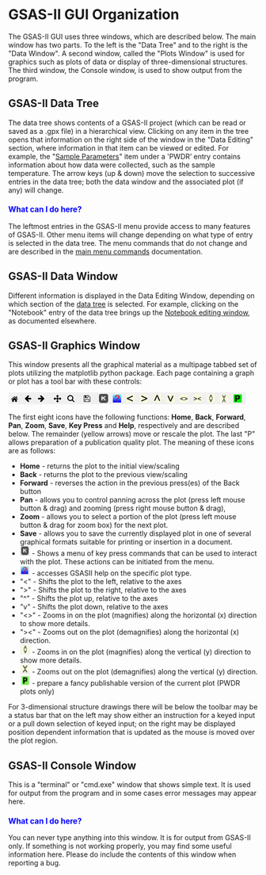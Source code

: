 <!--- Don't change the HTML version of this file; edit the .md version -->
# GSAS-II GUI Organization

The GSAS-II GUI uses three windows, which are described below. The main window has two parts. To the left is the "Data Tree" and to the right is the "Data Window". A second window, called the "Plots Window" is used for graphics such as plots of data or display of three-dimensional structures. The third window, the Console window, is used to show output from the program. 

<a name="Data_tree"></a>
## GSAS-II Data Tree

The data tree shows contents of a GSAS-II project (which can be read or saved as a .gpx file) in a hierarchical view. Clicking on any item in the tree opens that information on the right side of the window in the "Data Editing" section, where information in that item can be viewed or edited. For example, the "[Sample Parameters](./powdersample.md)" item under a 'PWDR’ entry contains information about how data were collected, such as the sample temperature. The arrow keys (up & down) move the selection to successive entries in the data tree; both the data window and the associated plot (if any) will change.

<H3 style="color:blue;font-size:1.1em">What can I do here?</H3>

The leftmost entries in the GSAS-II menu provide access to many features of GSAS-II. Other menu items will change depending on what type of entry is selected in the data tree. The menu commands that do not change and are described in the [main menu commands](./mainmenu.md) documentation.

<a name="Data_frame"></a>
<a name="Data_Frame"></a>
## GSAS-II Data Window

Different information is displayed in the Data Editing Window, depending on which section of the [data tree](#Data_tree) is selected. For example, clicking on the "Notebook" entry of the data tree brings up the [Notebook editing window](./commontreeitems.md#Notebook), as documented elsewhere.

<a name="Plots"></a>
## GSAS-II Graphics Window

This window presents all the graphical material as a multipage tabbed set of plots utilizing the matplotlib python package. Each page containing a graph or plot has a tool bar with these controls:

![Toolbar](./images/toolbar.png)

The first eight icons have the following functions: **Home**, **Back**, **Forward**, **Pan**, **Zoom**, **Save**, **Key Press** and **Help**, respectively and are described below. The remainder (yellow arrows) move or rescale the plot. The last "P" allows preparation of a publication quality plot. The meaning of these icons are as follows:

* **Home** - returns the plot to the initial view/scaling
* **Back** - returns the plot to the previous view/scaling
* **Forward** - reverses the action in the previous press(es) of the Back button
* **Pan** - allows you to control panning across the plot (press left mouse button & drag) and zooming (press right mouse button & drag),
* **Zoom** - allows you to select a portion of the plot (press left mouse button & drag for zoom box) for the next plot.
* **Save** - allows you to save the currently displayed plot in one of several graphical formats suitable for printing or insertion in a document.
* <img src="./images/KeyPress.png" width="20" height="20"> - 
Shows a menu of key press commands that can be used to interact with the plot. These actions can be initiated from the menu.
* <img src="./images/grHelp.png" width="20" height="20"> - 
accesses GSASII help on the specific plot type.
* "<" - Shifts the plot to the left, relative to the axes
* ">" - Shifts the plot to the right, relative to the axes
* "^" - Shifts the plot up, relative to the axes
* "v" - Shifts the plot down, relative to the axes
* "<>" - Zooms in on the plot (magnifies) along the horizontal (x) direction to show more details.
* "><" - Zooms out on the plot (demagnifies) along the horizontal (x) direction.
* <img src="./images/vmag.png" width="20" height="20"> - 
Zooms in on the plot (magnifies) along the vertical (y) direction to show more details.
* <img src="./images/dmag.png" width="20" height="20"> - 
Zooms out on the plot (demagnifies) along the vertical (y) direction.
* <img src="./images/Publish.png" width="20" height="20"> - 
prepare a fancy publishable version of the current plot (PWDR plots only)

For 3-dimensional structure drawings there will be below the toolbar may be a status bar that on the left may show either an instruction for a keyed input or a pull down selection of keyed input; on the right may be displayed position dependent information that is updated as the mouse is moved over the plot region.

<a name="Console"></a>
## GSAS-II Console Window

This is a "terminal" or "cmd.exe" window that shows simple text. It is used for output from the program and in some cases error messages may appear here. 

<H3 style="color:blue;font-size:1.1em">What can I do here?</H3>

You can never type anything into this window. It is for output from GSAS-II only. If something is not working properly, you may find some useful information here. Please do include the contents of this window when reporting a bug.  
